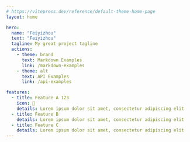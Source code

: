 ```yaml
---
# https://vitepress.dev/reference/default-theme-home-page
layout: home

hero:
  name: "Feiyizhou"
  text: "Feiyizhou"
  tagline: My great project tagline
  actions:
    - theme: brand
      text: Markdown Examples
      link: /markdown-examples
    - theme: alt
      text: API Examples
      link: /api-examples

features:
  - title: Feature A 123
    icon: 📖
    details: Lorem ipsum dolor sit amet, consectetur adipiscing elit
  - title: Feature B
    details: Lorem ipsum dolor sit amet, consectetur adipiscing elit
  - title: Feature C
    details: Lorem ipsum dolor sit amet, consectetur adipiscing elit
---
```


